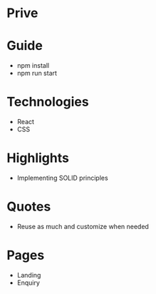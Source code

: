 # Prive

# Guide

- npm install
- npm run start

# Technologies

- React
- CSS

# Highlights


- Implementing SOLID principles


# Quotes

- Reuse as much and customize when needed

# Pages

- Landing
- Enquiry

